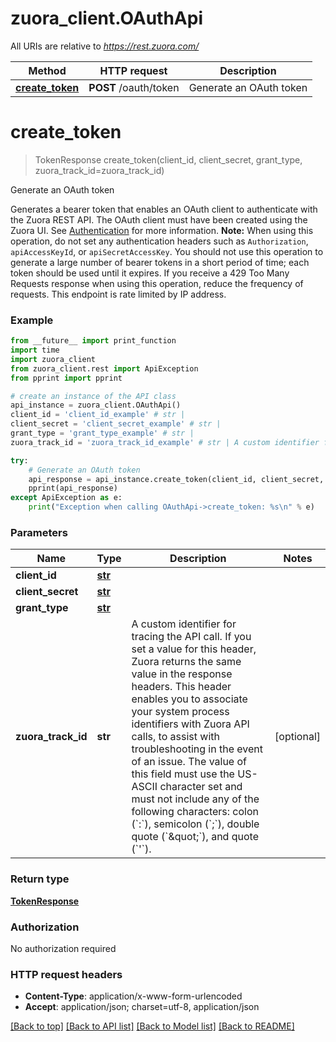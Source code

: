 # zuora_client.OAuthApi

All URIs are relative to *https://rest.zuora.com/*

Method | HTTP request | Description
------------- | ------------- | -------------
[**create_token**](OAuthApi.md#create_token) | **POST** /oauth/token | Generate an OAuth token

# **create_token**
> TokenResponse create_token(client_id, client_secret, grant_type, zuora_track_id=zuora_track_id)

Generate an OAuth token

Generates a bearer token that enables an OAuth client to authenticate with the Zuora REST API. The OAuth client must have been created using the Zuora UI. See [Authentication](https://www.zuora.com/developer/api-reference/#section/Authentication) for more information.  **Note:** When using this operation, do not set any authentication headers such as `Authorization`, `apiAccessKeyId`, or `apiSecretAccessKey`.  You should not use this operation to generate a large number of bearer tokens in a short period of time; each token should be used until it expires. If you receive a 429 Too Many Requests response when using this operation, reduce the frequency of requests. This endpoint is rate limited by IP address. 

### Example
```python
from __future__ import print_function
import time
import zuora_client
from zuora_client.rest import ApiException
from pprint import pprint

# create an instance of the API class
api_instance = zuora_client.OAuthApi()
client_id = 'client_id_example' # str | 
client_secret = 'client_secret_example' # str | 
grant_type = 'grant_type_example' # str | 
zuora_track_id = 'zuora_track_id_example' # str | A custom identifier for tracing the API call. If you set a value for this header, Zuora returns the same value in the response headers. This header enables you to associate your system process identifiers with Zuora API calls, to assist with troubleshooting in the event of an issue.  The value of this field must use the US-ASCII character set and must not include any of the following characters: colon (`:`), semicolon (`;`), double quote (`\"`), and quote (`'`).  (optional)

try:
    # Generate an OAuth token
    api_response = api_instance.create_token(client_id, client_secret, grant_type, zuora_track_id=zuora_track_id)
    pprint(api_response)
except ApiException as e:
    print("Exception when calling OAuthApi->create_token: %s\n" % e)
```

### Parameters

Name | Type | Description  | Notes
------------- | ------------- | ------------- | -------------
 **client_id** | [**str**](.md)|  | 
 **client_secret** | [**str**](.md)|  | 
 **grant_type** | [**str**](.md)|  | 
 **zuora_track_id** | **str**| A custom identifier for tracing the API call. If you set a value for this header, Zuora returns the same value in the response headers. This header enables you to associate your system process identifiers with Zuora API calls, to assist with troubleshooting in the event of an issue.  The value of this field must use the US-ASCII character set and must not include any of the following characters: colon (&#x60;:&#x60;), semicolon (&#x60;;&#x60;), double quote (&#x60;\&quot;&#x60;), and quote (&#x60;&#x27;&#x60;).  | [optional] 

### Return type

[**TokenResponse**](TokenResponse.md)

### Authorization

No authorization required

### HTTP request headers

 - **Content-Type**: application/x-www-form-urlencoded
 - **Accept**: application/json; charset=utf-8, application/json

[[Back to top]](#) [[Back to API list]](../README.md#documentation-for-api-endpoints) [[Back to Model list]](../README.md#documentation-for-models) [[Back to README]](../README.md)

